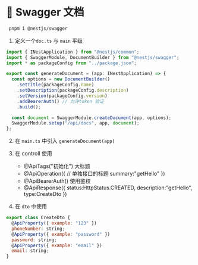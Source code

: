 # 🐇 Swagger 文档
```sh
 pnpm i @nestjs/swagger
```
1. 定义一个`doc.ts` 与 `main` 平级

```js
import { INestApplication } from "@nestjs/common";
import { SwaggerModule, DocumentBuilder } from "@nestjs/swagger";
import * as packageConfig from "../package.json";

export const generateDocument = (app: INestApplication) => {
  const options = new DocumentBuilder()
    .setTitle(packageConfig.name)
    .setDescription(packageConfig.description)
    .setVersion(packageConfig.version)
    .addBearerAuth() // 允许token 验证
    .build();

  const document = SwaggerModule.createDocument(app, options);
  SwaggerModule.setup("/api/docs", app, document);
};
```

2. 在 `main.ts` 中引入
   `generateDocument(app)`
3. 在 controll 使用
   - @ApiTags("初始化") 大标题
   - @ApiOperation({ // 单独接口的标题
     summary:"getHello"
     })
   - @ApiBearerAuth() 使用鉴权
   -  @ApiResponse({
  status:HttpStatus.CREATED,
  description:"getHello",
  type:CreateDto
 })

4. 在 `dto` 中使用

```js
export class CreateDto {
  @ApiProperty({ example: "123" })
  phoneNumber: string;
  @ApiProperty({ example: "password" })
  password: string;
  @ApiProperty({ example: "email" })
  email: string;
}
```

